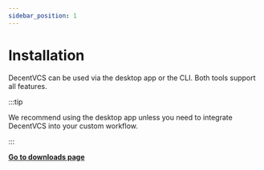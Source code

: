 ```yaml
---
sidebar_position: 1
---
```


# Installation

DecentVCS can be used via the desktop app or the CLI. Both tools support all features.

:::tip

We recommend using the desktop app unless you need to integrate DecentVCS into your custom workflow.

:::

**[Go to downloads page](https://decentvcs.com/download)**
